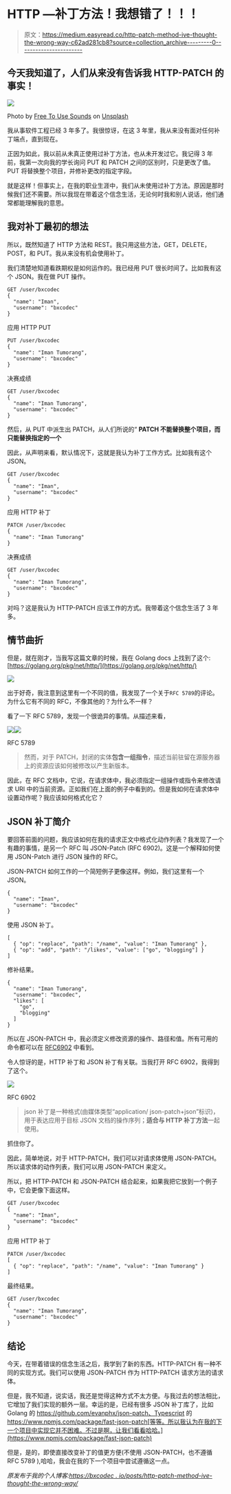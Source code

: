 # HTTP —补丁方法！我想错了！！！

> 原文：<https://medium.easyread.co/http-patch-method-ive-thought-the-wrong-way-c62ad281cb8?source=collection_archive---------0----------------------->

## 今天我知道了，人们从来没有告诉我 HTTP-PATCH 的事实！

![](img/288780e30fab94550a0166e9ec053e92.png)

Photo by [Free To Use Sounds](https://unsplash.com/@freetousesoundscom?utm_source=medium&utm_medium=referral) on [Unsplash](https://unsplash.com?utm_source=medium&utm_medium=referral)

我从事软件工程已经 3 年多了。我很惊讶，在这 3 年里，我从来没有面对任何补丁端点，直到现在。

正因为如此，我以前从未真正使用过补丁方法，也从未开发过它。我记得 3 年前，我第一次向我的学长询问 PUT 和 PATCH 之间的区别时，只是更改了值。PUT 将替换整个项目，并修补更改的指定字段。

就是这样！但事实上，在我的职业生涯中，我们从未使用过补丁方法。原因是那时候我们还不需要。所以我现在带着这个信念生活，无论何时我和别人说话，他们通常都能理解我的意思。

## 我对补丁最初的想法

所以，既然知道了 HTTP 方法和 REST。我只用这些方法，GET，DELETE，POST，和 PUT。我从来没有机会使用补丁。

我们清楚地知道看跌期权是如何运作的。我已经用 PUT 很长时间了。比如我有这个 JSON。我在做 PUT 操作。

```
GET /user/bxcodec
{
  "name": "Iman",
  "username": "bxcodec"
}
```

应用 HTTP PUT

```
PUT /user/bxcodec
{
  "name": "Iman Tumorang",
  "username": "bxcodec"
}
```

决赛成绩

```
GET /user/bxcodec
{
  "name": "Iman Tumorang",
  "username": "bxcodec"
}
```

然后，从 PUT 中派生出 PATCH，从人们所说的“ **PATCH 不能替换整个项目，而只能替换指定的一个**

因此，从声明来看，默认情况下，这就是我认为补丁工作方式。比如我有这个 JSON。

```
GET /user/bxcodec
{
  "name": "Iman",
  "username": "bxcodec"
}
```

应用 HTTP 补丁

```
PATCH /user/bxcodec
{
  "name": "Iman Tumorang"
}
```

决赛成绩

```
GET /user/bxcodec
{
  "name": "Iman Tumorang",
  "username": "bxcodec"
}
```

对吗？这是我认为 HTTP-PATCH 应该工作的方式。我带着这个信念生活了 3 年多。

## 情节曲折

但是，就在刚才，当我写这篇文章的时候，我在 Golang docs 上找到了这个:[https://golang.org/pkg/net/http/](https://golang.org/pkg/net/http/)

![](img/7db2f1ab71952e405a9c6e02dc453262.png)

出于好奇，我注意到这里有一个不同的值，我发现了一个关于`RFC 5789`的评论。为什么它有不同的 RFC，不像其他的？为什么不一样？

看了一下 RFC 5789，发现一个很诡异的事情。从描述来看，

![](img/9c77585d4fdcae4bc91611e1d88df58f.png)![](img/be77af07467055bbae71f84da507880d.png)

RFC 5789

> 然而，对于 PATCH，封闭的实体**包含一组指令**，描述当前驻留在源服务器上的资源应该如何被修改以产生新版本。

因此，在 RFC 文档中，它说，在请求体中，我必须指定一组操作或指令来修改请求 URI 中的当前资源。正如我们在上面的例子中看到的。但是我如何在请求体中设置动作呢？我应该如何格式化它？

## JSON 补丁简介

要回答前面的问题，我应该如何在我的请求正文中格式化动作列表？我发现了一个有趣的事情，是另一个 RFC 叫 JSON-Patch (RFC 6902)。这是一个解释如何使用 JSON-Patch 进行 JSON 操作的 RFC。

JSON-PATCH 如何工作的一个简短例子更像这样。例如，我们这里有一个 JSON。

```
{
  "name": "Iman",
  "username": "bxcodec"
}
```

使用 JSON 补丁。

```
[
  { "op": "replace", "path": "/name", "value": "Iman Tumorang" },
  { "op": "add", "path": "/likes", "value": ["go", "blogging"] }
]
```

修补结果。

```
{
  "name": "Iman Tumorang",
  "username": "bxcodec",
  "likes": [
    "go",
    "blogging"
  ]
}
```

所以在 JSON-PATCH 中，我必须定义修改资源的操作、路径和值。所有可用的命令都可以在 [RFC6902](https://tools.ietf.org/html/rfc6902) 中看到。

令人惊讶的是，HTTP 补丁和 JSON 补丁有关联。当我打开 RFC 6902，我得到了这个。

![](img/2d70f8131b1f8b596f52b7556360e88f.png)

RFC 6902

> json 补丁是一种格式(由媒体类型“application/ json-patch+json”标识)，用于表达应用于目标 JSON 文档的操作序列；**适合与 HTTP 补丁方法**一起使用。

抓住你了。

因此，简单地说，对于 HTTP-PATCH，我们可以对请求体使用 JSON-PATCH。所以请求体的动作列表，我们可以用 JSON-PATCH 来定义。

所以，把 HTTP-PATCH 和 JSON-PATCH 结合起来，如果我把它放到一个例子中，它会更像下面这样。

```
GET /user/bxcodec
{
  "name": "Iman",
  "username": "bxcodec"
}
```

应用 HTTP 补丁

```
PATCH /user/bxcodec
[
  { "op": "replace", "path": "/name", "value": "Iman Tumorang" }
]
```

最终结果。

```
GET /user/bxcodec
{
  "name": "Iman Tumorang",
  "username": "bxcodec"
}
```

## 结论

今天，在带着错误的信念生活之后，我学到了新的东西。HTTP-PATCH 有一种不同的实现方式。我们可以使用 JSON-PATCH 作为 HTTP-PATCH 请求方法的请求体。

但是，我不知道，说实话，我还是觉得这种方式不太方便。与我过去的想法相比，它增加了我们实现的额外一层。幸运的是，已经有很多 JSON 补丁库了，比如 Golang 的 https://github.com/evanphx/json-patch、Typescript 的 https://www.npmjs.com/package/fast-json-patch[等等。所以我认为在我的下一个项目中实现它并不困难。不过是啊，让我们看看哈哈。](https://www.npmjs.com/package/fast-json-patch)

但是，是的，即使直接改变补丁的值更方便(不使用 JSON-PATCH，也不遵循 RFC 5789 ),哈哈，我会在我的下一个项目中尝试遵循这一点。

*原发布于我的个人博客:*[*https://bxcodec . io/posts/http-patch-method-ive-thought-the-wrong-way/*](https://bxcodec.io/posts/http-patch-method-ive-thought-the-wrong-way/)